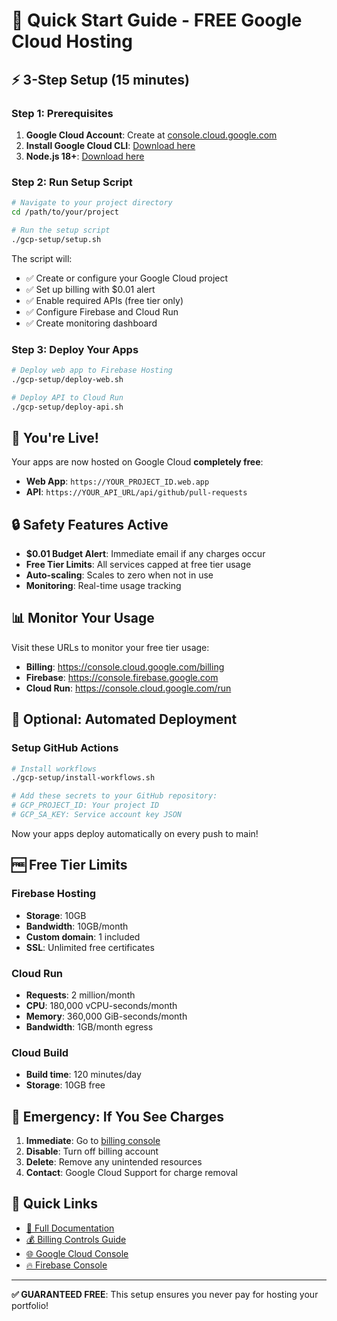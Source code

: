 # 🚀 Quick Start Guide - FREE Google Cloud Hosting

## ⚡ 3-Step Setup (15 minutes)

### Step 1: Prerequisites
1. **Google Cloud Account**: Create at [console.cloud.google.com](https://console.cloud.google.com/)
2. **Install Google Cloud CLI**: [Download here](https://cloud.google.com/sdk/docs/install)
3. **Node.js 18+**: [Download here](https://nodejs.org/)

### Step 2: Run Setup Script
```bash
# Navigate to your project directory
cd /path/to/your/project

# Run the setup script
./gcp-setup/setup.sh
```

The script will:
- ✅ Create or configure your Google Cloud project
- ✅ Set up billing with $0.01 alert
- ✅ Enable required APIs (free tier only)
- ✅ Configure Firebase and Cloud Run
- ✅ Create monitoring dashboard

### Step 3: Deploy Your Apps
```bash
# Deploy web app to Firebase Hosting
./gcp-setup/deploy-web.sh

# Deploy API to Cloud Run
./gcp-setup/deploy-api.sh
```

## 🎉 You're Live!

Your apps are now hosted on Google Cloud **completely free**:
- **Web App**: `https://YOUR_PROJECT_ID.web.app`
- **API**: `https://YOUR_API_URL/api/github/pull-requests`

## 🔒 Safety Features Active

- **$0.01 Budget Alert**: Immediate email if any charges occur
- **Free Tier Limits**: All services capped at free tier usage
- **Auto-scaling**: Scales to zero when not in use
- **Monitoring**: Real-time usage tracking

## 📊 Monitor Your Usage

Visit these URLs to monitor your free tier usage:
- **Billing**: https://console.cloud.google.com/billing
- **Firebase**: https://console.firebase.google.com
- **Cloud Run**: https://console.cloud.google.com/run

## 🤖 Optional: Automated Deployment

### Setup GitHub Actions
```bash
# Install workflows
./gcp-setup/install-workflows.sh

# Add these secrets to your GitHub repository:
# GCP_PROJECT_ID: Your project ID
# GCP_SA_KEY: Service account key JSON
```

Now your apps deploy automatically on every push to main!

## 🆓 Free Tier Limits

### Firebase Hosting
- **Storage**: 10GB
- **Bandwidth**: 10GB/month
- **Custom domain**: 1 included
- **SSL**: Unlimited free certificates

### Cloud Run
- **Requests**: 2 million/month
- **CPU**: 180,000 vCPU-seconds/month
- **Memory**: 360,000 GiB-seconds/month
- **Bandwidth**: 1GB/month egress

### Cloud Build
- **Build time**: 120 minutes/day
- **Storage**: 10GB free

## 🚨 Emergency: If You See Charges

1. **Immediate**: Go to [billing console](https://console.cloud.google.com/billing)
2. **Disable**: Turn off billing account
3. **Delete**: Remove any unintended resources
4. **Contact**: Google Cloud Support for charge removal

## 🔗 Quick Links

- [📖 Full Documentation](README.md)
- [💰 Billing Controls Guide](billing-controls.md)
- [🌐 Google Cloud Console](https://console.cloud.google.com/)
- [🔥 Firebase Console](https://console.firebase.google.com/)

---

**✅ GUARANTEED FREE**: This setup ensures you never pay for hosting your portfolio! 